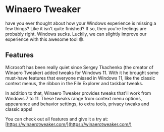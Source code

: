 
# Winaero Tweaker

have you ever thought about how your Windows experience is missing a few things? Like it isn't quite finished? If so, then you're feelings are probably right. Windows sucks. Luckily, we can slightly improve our experience with this awesome tool 😄.

  

## Features

Microsoft has been really quiet since Sergey Tkachenko (the creator of Winaero Tweaker) added tweaks for Windows 11. With it he brought some must-have features that everyone missed in Windows 11, like the classic context menus, the ribbon in the File Explorer and taskbar tweaks.

In addition to that, Winaero Tweaker provides tweaks that'll work from Windows 7 to 11. These tweaks range from context menu options, appearance and behavior settings, to extra tools, privacy tweaks and classic apps!  
  
  
You can check out all features and give it a try at: [https://winaerotweaker.com/](https://winaerotweaker.com/)